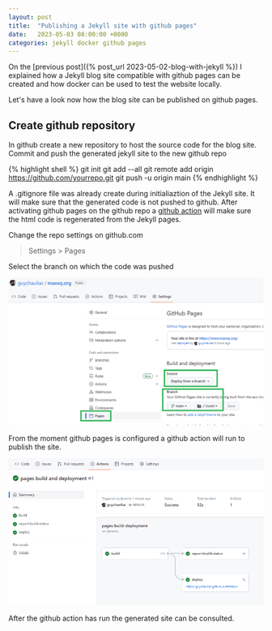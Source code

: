 ```yaml
---
layout: post
title:  "Publishing a Jekyll site with github pages"
date:   2023-05-03 08:00:00 +0000
categories: jekyll docker github pages
---
```


On the [previous post]({% post_url 2023-05-02-blog-with-jekyll %}) I explained how a Jekyll blog site compatible with github pages can be created and how docker can be used to test the website locally.

Let's have a look now how the blog site can be published on github pages.


## Create github repository

In github create a new repository to host the source code for the blog site.  
Commit and push the generated jekyll site to the new github repo

{% highlight shell %}
git init
git add --all
git remote add origin https://github.com/yourrepo.git
git push -u origin main
{% endhighlight %}

A .gitignore file was already create during initialiaztion of the Jekyll site.  It will make sure that the generated code is not pushed to github.  After activating github pages on the github repo a [github action](https://github.com/features/actions) will make sure the html code is regenerated from the Jekyll pages. 

Change the repo settings on github.com

> Settings > Pages 

Select the branch on which the code was pushed

![github pages settings](github_pages.png)

From the moment github pages is configured a github action will run to publish the site.  

![github pages action](github_pages_action.png)

After the github action has run the generated site can be consulted.



